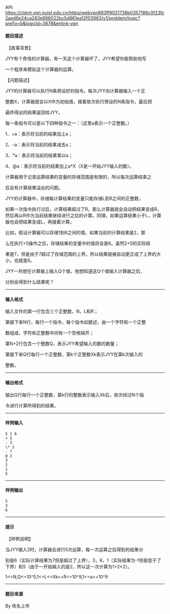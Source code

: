 API: https://client.vpn.nuist.edu.cn/https/webvpn893ff9021738b0357186c0f23fc2aed6e24ca283e886022bc5d861ea12f03963/v1/problem/logic?prefix=b&logicId=3878&enlink-vpn

#### 题目描述

 【故事背景】

JYY有个奇怪的计算器，有一天这个计算器坏了，JYY希望你能帮助他写

一个程序来模拟这个计算器的运算。

【问题描述】

JYY的计算器可以执行N条预设好的指令。每次JYY向计算器输入一个正

整数X，计算器就会以X作为初始值，接着依次执行预设的N条指令，最后把

最终得出的结果返回给JYY。

每一条指令可以是以下四种指令之一：（这里a表示一个正整数。）

1、+a：表示将当前的结果加上a；

2、-a：表示将当前的结果减去a；

3、\*a：表示将当前的结果乘以a；

4、@a：表示将当前的结果加上a\*X（X是一开始JYY输入的数）。

计算器用于记录运算结果的变量的存储范围是有限的，所以每次运算结束之

后会有计算结果溢出的问题。

JYY的计算器中，存储每计算结果的变量只能存储L到R之间的正整数，

如果一次指令执行过后，计算结果超过了R，那么计算器就会自动把结果变成R，然后再以R作为当前结果继续进行之后的计算。同理，如果运算结果小于L，计算器也会把结果变成L，再接着计算。

比如，假设计算器可以存储1到6之间的值，如果当前的计算结果是2，那

么在执行+5操作之后，存储结果的变量中的值将会是6。虽然2+5的实际结

果是7，但是由于7超过了存储范围的上界，所以结果就被自动更正成了上界的大小，也就是6。

JYY一共想在计算器上输入Q个值，他想知道这Q个值输入计算器之后，

分别会得到什么结果呢？

---

#### 输入格式

输入文件的第一行包含三个正整数，N，L和R；

第接下来N行，每行一个指令，每个指令如题述，由一个字符和一个正整

数组成，字符和正整数中间有一个空格隔开；

第N+2行包含一个整数Q，表示JYY希望输入的数的数量；

第接下来Q行每行一个正整数，第k个正整数Xk表示JYY在第k次输入的

整数。

---

#### 输出格式

输出Q行每行一个正整数，第k行的整数表示输入Xk后，依次经过N个指

令进行计算所得到的结果。

---

#### 样例输入
```
5 1 6
+ 5
- 3
\* 2
- 7
@ 2
3
2
1
5

```

---

#### 样例输出
```
5
3
6
```

---

#### 提示

 【样例说明】

当JYY输入2时，计算器会进行5次运算，每一次运算之后得到的结果分

别是6（实际计算结果为7但是超过了上界），3，6，1（实际结果为-1但是低于了下界）和5（由于一开始输入的是2，所以这一次计算为1+2×2）。

1<=N,Q<=10^5,1<=L<=Xk<=R<=10^9,1<=a<=10^9

---

#### 题目来源

By 佚名上传